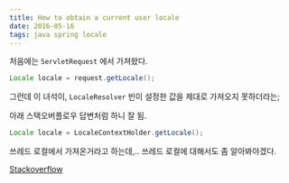 ```yaml
---
title: How to obtain a current user locale
date: 2016-05-16
tags: java spring locale
---
```


처음에는 `ServletRequest` 에서 가져왔다.

```java
Locale locale = request.getLocale();
```

그런데 이 녀석이, `LocaleResolver` 빈이 설정한 값을 제대로 가져오지 못하더라는;

아래 스택오버플로우 답변처럼 하니 잘 됨.

```java
Locale locale = LocaleContextHolder.getLocale();
```

쓰레드 로컬에서 가져온거라고 하는데,.. 쓰레드 로컬에 대해서도 좀 알아봐야겠다.

[Stackoverflow](http://stackoverflow.com/a/16106304/693195)
